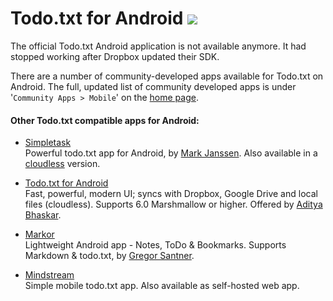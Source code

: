 # Todo.txt for Android [![](https://img.shields.io/gitter/room/todotxt/todo.txt-android.svg)](https://gitter.im/todotxt/todo.txt-android)


The official Todo.txt Android application is not available anymore. It had stopped working after Dropbox updated their SDK.

There are a number of community-developed apps available for Todo.txt on Android. The full, updated list of community developed apps is under '`Community Apps > Mobile`' on the [home page](http://todotxt.org/#communityMobile).

#### Other Todo.txt compatible apps for Android:

- [Simpletask](https://play.google.com/store/apps/details?id=nl.mpcjanssen.todotxtholo)  
  Powerful todo.txt app for Android, by [Mark Janssen](https://mpcjanssen.nl/). Also available in a [cloudless](https://play.google.com/store/apps/details?id=nl.mpcjanssen.simpletask) version.</p>

- [Todo.txt for Android](https://play.google.com/store/apps/details?id=net.c306.ttsuper&referrer=utm_source%3Dtodotxt_website%26utm_medium%3Dcommunity_apps)  
  Fast, powerful, modern UI; syncs with Dropbox, Google Drive and local files (cloudless).  Supports 6.0 Marshmallow or higher. Offered by [Aditya Bhaskar](https://c306.net).</p>

- [Markor](https://github.com/gsantner/markor)  
  Lightweight Android app - Notes, ToDo &amp; Bookmarks. Supports Markdown &amp; todo.txt, by [Gregor Santner](https://gsantner.net/?source=todotxt&project=markor).</p>

- [Mindstream](https://github.com/xuhcc/mindstream)  
  Simple mobile todo.txt app. Also available as self-hosted web app.</p>

<!--
The official Todo.txt Android application by [Gina Trapani](http://ginatrapani.org) and [the Todo.txt community](http://groups.yahoo.com/group/todotxt/) designed to manage your [todo.txt file](http://todotxt.com) stored in [Dropbox](http://dropbox.com).

[Purchase Todo.txt on Google Play](https://play.google.com/store/apps/details?id=com.todotxt.todotxttouch), the [Amazon Appstore](http://www.amazon.com/o/ASIN/B004MNQTVU/ref=nosim/lifehackerboo-20), or download and compile the source code. This app is in active development and there are several [known bugs and todo items](https://github.com/ginatrapani/todo.txt-android/issues). 

Using Todo.txt for Android requires a [Dropbox](http://dropbox.com) account in order to sync your file across devices.

There are multitudes of todo list managers for Android. Todo.txt is a minimalist, plain-text focused solution we built to learn by collaborating on Android development. 

Interested in joining in? Fork the project and talk to us on the [Todo.txt mailing list](http://groups.yahoo.com/group/todotxt/).
-->
